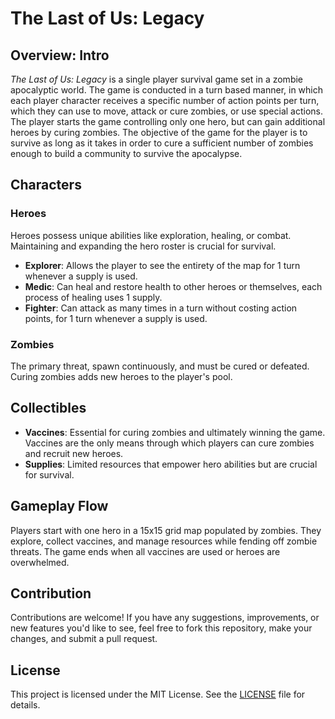 # The Last of Us: Legacy

## Overview: Intro

*The Last of Us: Legacy* is a single player survival game set in a zombie apocalyptic world. The game is conducted in a turn based manner, in which each player character receives a specific number of action points per turn, which they can use to move, attack or cure zombies, or use special actions.
The player starts the game controlling only one hero, but can gain additional heroes by curing zombies. The objective of the game for the player is to survive as long as it takes in order to cure a sufficient number of zombies enough to build a community to survive the apocalypse.

## Characters

### Heroes

Heroes possess unique abilities like exploration, healing, or combat. Maintaining and expanding the hero roster is crucial for survival.

- **Explorer**: Allows the player to see the entirety of the map for 1 turn whenever a supply is used.
- **Medic**: Can heal and restore health to other heroes or themselves, each process of healing uses 1 supply.
- **Fighter**: Can attack as many times in a turn without costing action points, for 1 turn whenever a supply is used.

### Zombies

The primary threat, spawn continuously, and must be cured or defeated. Curing zombies adds new heroes to the player's pool.

## Collectibles

- **Vaccines**: Essential for curing zombies and ultimately winning the game. Vaccines are the only means through which players can cure zombies and recruit new heroes.
- **Supplies**: Limited resources that empower hero abilities but are crucial for survival.

## Gameplay Flow

Players start with one hero in a 15x15 grid map populated by zombies. They explore, collect vaccines, and manage resources while fending off zombie threats. The game ends when all vaccines are used or heroes are overwhelmed.

## Contribution

Contributions are welcome! If you have any suggestions, improvements, or new features you'd like to see, feel free to fork this repository, make your changes, and submit a pull request.

## License

This project is licensed under the MIT License. See the [LICENSE](LICENSE) file for details.
